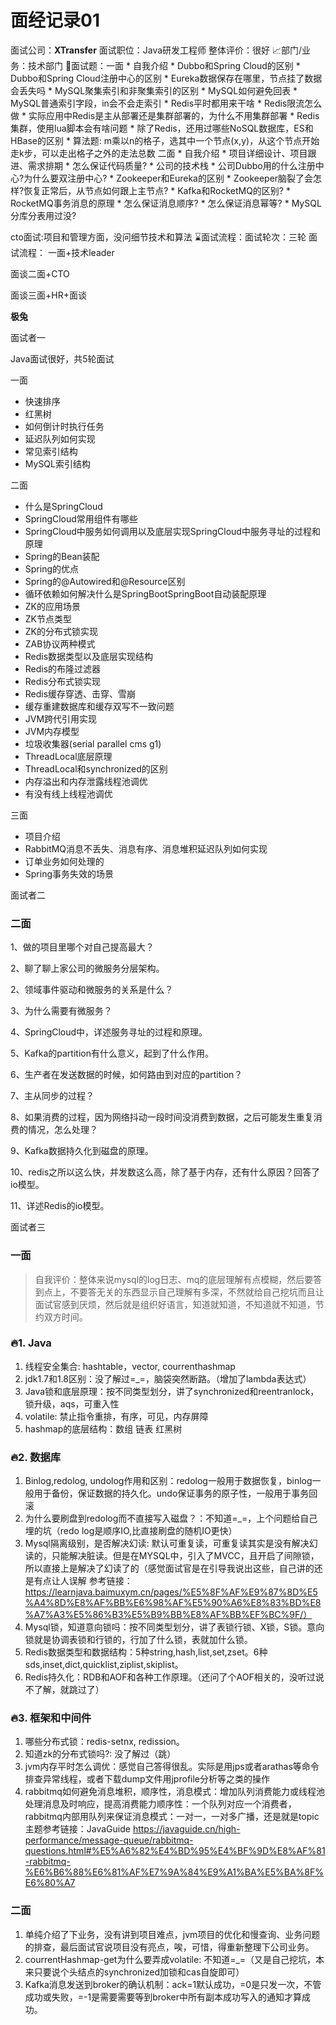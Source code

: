 # 面经记录01

面试公司：**XTransfer**
面试职位：Java研发工程师
整体评价：很好
📈部门/业务：技术部门
📝面试题：一面
\* 自我介绍
\* Dubbo和Spring Cloud的区别
\* Dubbo和Spring Cloud注册中心的区别
\* Eureka数据保存在哪里，节点挂了数据会丢失吗
\* MySQL聚集索引和非聚集索引的区别
\* MySQL如何避免回表
\* MySQL普通索引字段，in会不会走索引
\* Redis平时都用来干啥
\* Redis限流怎么做
\* 实际应用中Redis是主从部署还是集群部署的，为什么不用集群部署
\* Redis集群，使用lua脚本会有啥问题
\* 除了Redis，还用过哪些NoSQL数据库，ES和HBase的区别
\* 算法题: m乘以n的格子，选其中一个节点(x,y)，从这个节点开始走k步，可以走出格子之外的走法总数
二面
\* 自我介绍
\* 项目详细设计、项目跟进、需求排期
\* 怎么保证代码质量?
\* 公司的技术栈
\* 公司Dubbo用的什么注册中心?为什么要双注册中心?
\* Zookeeper和Eureka的区别
\* Zookeeper脑裂了会怎样?恢复正常后，从节点如何跟上主节点?
\* Kafka和RocketMQ的区别?
\* RocketMQ事务消息的原理
\* 怎么保证消息顺序?
\* 怎么保证消息幂等?
\* MySQL分库分表用过没?

cto面试:项目和管理方面，没问细节技术和算法
⌛️面试流程：面试轮次：三轮
面试流程：
一面+技术leader

面谈二面+CTO

面谈三面+HR+面谈





**极兔**

面试者一

Java面试很好，共5轮面试

一面

- 快速排序
- 红黑树
- 如何倒计时执行任务
- 延迟队列如何实现
- 常见索引结构
- MySQL索引结构

二面

- 什么是SpringCloud
- SpringCloud常用组件有哪些
- SpringCloud中服务如何调用以及底层实现SpringCloud中服务寻址的过程和原理
- Spring的Bean装配
- Spring的优点
- Spring的@Autowired和@Resource区别
- 循环依赖如何解决什么是SpringBootSpringBoot自动装配原理
- ZK的应用场景
- ZK节点类型
- ZK的分布式锁实现
- ZAB协议两种模式
- Redis数据类型以及底层实现结构
- Redis的布隆过滤器
- Redis分布式锁实现
- Redis缓存穿透、击穿、雪崩
- 缓存重建数据库和缓存双写不一致问题
- JVM跨代引用实现
- JVM内存模型
- 垃圾收集器(serial parallel cms g1)
- ThreadLocal底层原理
- ThreadLocal和synchronized的区别
- 内存溢出和内存泄露线程池调优
- 有没有线上线程池调优

三面

- 项目介绍
- RabbitMQ消息不丢失、消息有序、消息堆积延迟队列如何实现
- 订单业务如何处理的
- Spring事务失效的场景



面试者二

### 二面

1、做的项目里哪个对自己提高最大？

2、聊了聊上家公司的微服务分层架构。

2、领域事件驱动和微服务的关系是什么？

3、为什么需要有微服务？

4、SpringCloud中，详述服务寻址的过程和原理。

5、Kafka的partition有什么意义，起到了什么作用。

6、生产者在发送数据的时候，如何路由到对应的partition？

7、主从同步的过程？

8、如果消费的过程，因为网络抖动一段时间没消费到数据，之后可能发生重复消费的情况，怎么处理？

9、Kafka数据持久化到磁盘的原理。

10、redis之所以这么快，并发数这么高，除了基于内存，还有什么原因？回答了io模型。

11、详述Redis的io模型。



面试者三

### 一面

> 自我评价：整体来说mysql的log日志、mq的底层理解有点模糊，然后要答到点上，不要答无关的东西显示自己理解有多深，不然就给自己挖坑而且让面试官感到厌烦，然后就是组织好语言，知道就知道，不知道就不知道，节约双方时间。

### 🔥1. Java

1. 线程安全集合: hashtable，vector, courrenthashmap
2. jdk1.7和1.8区别：没了解过=_=，脑袋突然断路。（增加了lambda表达式）
3. Java锁和底层原理：按不同类型划分，讲了synchronized和reentranlock，锁升级，aqs，可重入性
4. volatile: 禁止指令重排，有序，可见，内存屏障
5. hashmap的底层结构：数组 链表 红黑树

### 🔥2. 数据库

1. Binlog,redolog, undolog作用和区别：redolog一般用于数据恢复，binlog一般用于备份，保证数据的持久化。undo保证事务的原子性，一般用于事务回滚
2. 为什么要刷盘到redolog而不直接写入磁盘？：不知道=_=，上个问题给自己埋的坑（redo log是顺序IO,比直接刷盘的随机IO更快）
3. Mysql隔离级别，是否解决幻读: 默认可重复读，可重复读其实是没有解决幻读的，只能解决脏读。但是在MYSQL中，引入了MVCC，且开启了间隙锁，所以直接上是解决了幻读了的（感觉面试官是在引导我说出这些，自己讲的还是有点让人误解 参考链接：https://learnjava.baimuxym.cn/pages/%E5%8F%AF%E9%87%8D%E5%A4%8D%E8%AF%BB%E6%98%AF%E5%90%A6%E8%83%BD%E8%A7%A3%E5%86%B3%E5%B9%BB%E8%AF%BB%EF%BC%9F/）
4. Mysql锁，知道意向锁吗：按不同类型划分，讲了表锁行锁、X锁，S锁。意向锁就是协调表锁和行锁的，行加了什么锁，表就加什么锁。
5. Redis数据类型和数据结构：5种string,hash,list,set,zset。6种sds,inset,dict,quicklist,ziplist,skiplist。
6. Redis持久化：RDB和AOF和各种工作原理。（还问了个AOF相关的，没听过说不了解，就跳过了）

### 🔥3. 框架和中间件

1. 哪些分布式锁：redis-setnx, redission。
2. 知道zk的分布式锁吗?: 没了解过（跳）
3. jvm内存平时怎么调优：感觉自己答得很乱。实际是用jps或者arathas等命令排查异常线程，或者下载dump文件用jprofile分析等之类的操作
4. rabbitmq如何避免消息堆积，顺序性，消息模式：增加队列消费能力或线程池处理消息及时响应，提高消费能力顺序性：一个队列对应一个消费者，rabbitmq内部用队列来保证消息模式：一对一，一对多广播，还是就是topic主题参考链接：JavaGuide https://javaguide.cn/high-performance/message-queue/rabbitmq-questions.html#%E5%A6%82%E4%BD%95%E4%BF%9D%E8%AF%81-rabbitmq-%E6%B6%88%E6%81%AF%E7%9A%84%E9%A1%BA%E5%BA%8F%E6%80%A7



### 二面

1. 单纯介绍了下业务，没有讲到项目难点，jvm项目的优化和慢查询、业务问题的排查，最后面试官说项目没有亮点，唉，可惜，得重新整理下公司业务。
2. courrentHashmap-get为什么要弄成volatile: 不知道=_=（又是自己挖坑，本来只要说个头结点的synchronized加锁和cas自旋即可）
3. Kafka消息发送到broker的确认机制：ack=1默认成功，=0是只发一次，不管成功或失败，=-1是需要需要等到broker中所有副本成功写入的通知才算成功。













